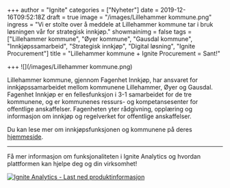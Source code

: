 +++
author = "Ignite"
categories = ["Nyheter"]
date = 2019-12-16T09:52:18Z
draft = true
image = "/images/Lillehammer kommune.png"
ingress = "Vi er stolte over å meddele at Lillehammer kommune tar i bruk løsningen vår for strategisk innkjøp."
showmainimg = false
tags = ["Lillehammer kommune", "Øyer kommune", "Gausdal kommune", "Innkjøpssamarbeid", "Strategisk innkjøp", "Digital løsning", "Ignite Procurement"]
title = "Lillehammer kommune + Ignite Procurement = Sant!"

+++
![](/images/Lillehammer kommune.png)

Lillehammer kommune, gjennom Fagenhet Innkjøp, har ansvaret for innkjøpssamarbeidet mellom kommunene Lillehammer, Øyer og Gausdal. Fagenhet Innkjøp er en fellesfunksjon i 3-1 samarbeidet for de tre kommunene, og er kommunenes ressurs- og kompetansesenter for offentlige anskaffelser. Fagenheten yter rådgivning, opplæring og informasjon om innkjøp og regelverket for offentlige anskaffelser.

Du kan lese mer om innkjøpsfunksjonen og kommunene på deres [hjemmeside](https://www.borregaard.no/ "Borregaard").

***

Få mer informasjon om funksjonaliteten i Ignite Analytics og hvordan plattformen kan hjelpe deg og din virksomhet!

[![](https://www.ignite.no/images/Last%20ned%20produktinfo%20-%201200%20x100.png "Ignite Analytics - Last ned produktinformasjon")](https://www.ignite.no/ignite-analytics/produktinformasjon/ "Ignite Analytics - Last ned produktinformasjon")
